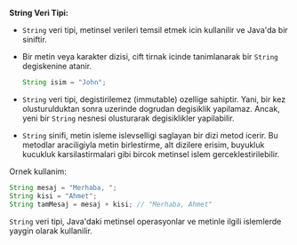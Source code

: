 **String Veri Tipi:**

- `String` veri tipi, metinsel verileri temsil etmek icin kullanilir ve Java'da bir siniftir.
- Bir metin veya karakter dizisi, cift tirnak icinde tanimlanarak bir `String` degiskenine atanir.
  ```java
  String isim = "John";
  ```

- `String` veri tipi, degistirilemez (immutable) ozellige sahiptir. Yani, bir kez olusturulduktan sonra uzerinde dogrudan degisiklik yapilamaz. Ancak, yeni bir `String` nesnesi olusturarak degisiklikler yapilabilir.

- `String` sinifi, metin isleme islevselligi saglayan bir dizi metod icerir. Bu metodlar araciligiyla metin birlestirme, alt dizilere erisim, buyukluk kucukluk karsilastirmalari gibi bircok metinsel islem gerceklestirilebilir.

Ornek kullanim:
```java
String mesaj = "Merhaba, ";
String kisi = "Ahmet";
String tamMesaj = mesaj + kisi; // "Merhaba, Ahmet"
```

`String` veri tipi, Java'daki metinsel operasyonlar ve metinle ilgili islemlerde yaygin olarak kullanilir.